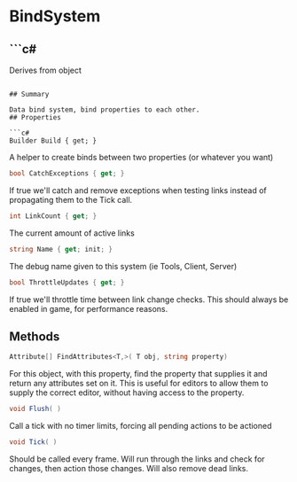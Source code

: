 # BindSystem

## ```c#
Derives from object
```

## Summary

Data bind system, bind properties to each other.
## Properties

```c#
Builder Build { get; } 
```
A helper to create binds between two properties (or whatever you want)
```c#
bool CatchExceptions { get; } 
```
If true we'll catch and remove exceptions when testing links instead of
propagating them to the Tick call.
```c#
int LinkCount { get; } 
```
The current amount of active links
```c#
string Name { get; init; } 
```
The debug name given to this system (ie Tools, Client, Server)
```c#
bool ThrottleUpdates { get; } 
```
If true we'll throttle time between link change checks. This should
always be enabled in game, for performance reasons.
## Methods

```c#
Attribute[] FindAttributes<T,>( T obj, string property) 
```
For this object, with this property, find the property
that supplies it and return any attributes set on it.
This is useful for editors to allow them to supply the correct
editor, without having access to the property.
```c#
void Flush( ) 
```
Call a tick with no timer limits, forcing all pending actions to be actioned
```c#
void Tick( ) 
```
Should be called every frame. Will run through the links and check
for changes, then action those changes. Will also remove dead links.
